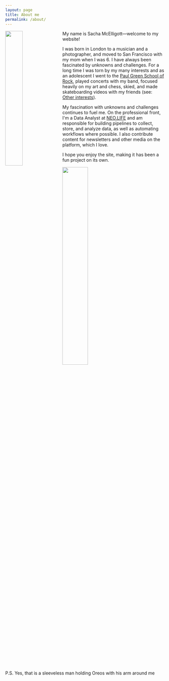 ```yaml
---
layout: page
title: About me
permalink: /about/
---
```


<img style="float: left; margin: 0px 15px 15px 0px;" src="{{site.imgurl}}/profile.png" width="33%" />

My name is Sacha McElligott—welcome to my website! 


I was born in London to a musician and a photographer, and moved to San Francisco with my mom when I was 6. I have always been fascinated by unknowns and challenges. For a long time I was torn by my many interests and as an adolescent I went to the [Paul Green School of Rock](https://en.wikipedia.org/wiki/Paul_Green_(musician)#The_Paul_Green_School_of_Rock_Music), played concerts with my band, focused heavily on my art and chess, skied, and made skateboarding videos with my friends (see: [Other interests](https://sachaker.github.io/other)).
       
       
My fascination with unknowns and challenges continues to fuel me. On the professional front, I'm a Data Analyst at [NEO.LIFE](https://neo.life) and am responsible for building pipelines to collect, store, and analyze data, as well as automating workflows where possible. I also contribute content for newsletters and other media on the platform, which I love.
       
       
I hope you enjoy the site, making it has been a fun project on its own.


<img style="float: center; margin: 0px 15px 15px 0px;" src="{{site.imgurl}}/sig.PNG" width="40%" />


P.S. Yes, that is a sleeveless man holding Oreos with his arm around me
